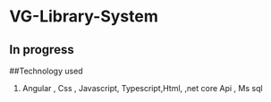 # VG-Library-System

## In progress

##Technology used
1. Angular , Css , Javascript, Typescript,Html, ,net core Api , Ms sql
